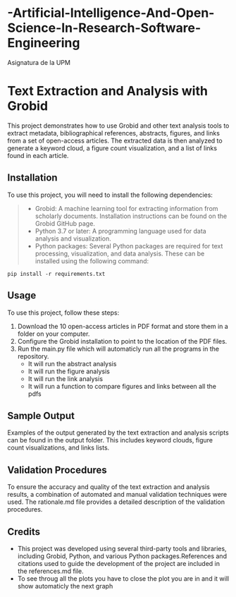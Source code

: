 # -Artificial-Intelligence-And-Open-Science-In-Research-Software-Engineering
Asignatura de la UPM 

# Text Extraction and Analysis with Grobid

This project demonstrates how to use Grobid and other text analysis tools to extract metadata, bibliographical references, abstracts, figures, and links from a set of open-access articles. The extracted data is then analyzed to generate a keyword cloud, a figure count visualization, and a list of links found in each article.

## Installation

To use this project, you will need to install the following dependencies:

> * Grobid: A machine learning tool for extracting information from scholarly documents. Installation instructions can be found on the Grobid GitHub page.
> * Python 3.7 or later: A programming language used for data analysis and visualization.
> * Python packages: Several Python packages are required for text processing, visualization, and data analysis. These can be installed using the following command:

`pip install -r requirements.txt`

## Usage

To use this project, follow these steps:

1. Download the 10 open-access articles in PDF format and store them in a folder on your computer.
2. Configure the Grobid installation to point to the location of the PDF files.
3. Run the main.py file which will automaticly run all the programs in the repository.
    * It will run the abstract analysis
    * It will run the figure analysis
    * It will run the link analysis
    * It will run a function to compare figures and links between all the pdfs 

## Sample Output

Examples of the output generated by the text extraction and analysis scripts can be found in the output folder. This includes keyword clouds, figure count visualizations, and links lists.
## Validation Procedures

To ensure the accuracy and quality of the text extraction and analysis results, a combination of automated and manual validation techniques were used. The rationale.md file provides a detailed description of the validation procedures.
## Credits

* This project was developed using several third-party tools and libraries, including Grobid, Python, and various Python packages.References and citations used to guide the development of the project are included in the references.md file.
* To see throug all the plots you have to close the plot you are in and it will show automaticly the next graph

